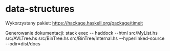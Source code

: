 # data-structures
Wykorzystany pakiet: https://hackage.haskell.org/package/timeit

Generowanie dokumentacji:
stack exec -- haddock --html src/MyList.hs src/AVLTree.hs src/BinTree.hs src/BinTree/Internal.hs --hyperlinked-source --odir=dist/docs
